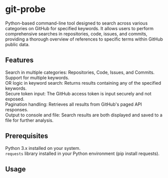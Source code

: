 # git-probe
Python-based command-line tool designed to search across various categories on GitHub for specified keywords.
It allows users to perform comprehensive searches in repositories, code, issues, and commits, providing a thorough overview of references to specific terms within GitHub public data.

## Features
Search in multiple categories: Repositories, Code, Issues, and Commits.  
Support for multiple keywords.  
OR logic in keyword search: Returns results containing any of the specified keywords.  
Secure token input: The GitHub access token is input securely and not exposed.  
Pagination handling: Retrieves all results from GitHub's paged API responses.  
Output to console and file: Search results are both displayed and saved to a file for further analysis.  

## Prerequisites

Python 3.x installed on your system.  
`requests` library installed in your Python environment (pip install requests).  

## Usage  

